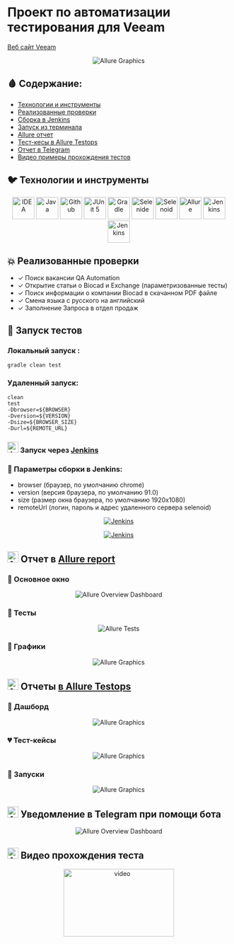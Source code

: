 # Проект по автоматизации тестирования для Veeam
<a target="_blank" href="https://www.veeam.com/ru/">Веб сайт Veeam</a>

<p align="center">
<img title="Allure Graphics" src="images/screens/Veeam.png">
</p>

## :drop_of_blood: Содержание:

- [Технологии и инструменты](#earth_africa-технологии-и-инструменты)
- [Реализованные проверки](#earth_africa-Реализованные-проверки)
- [Сборка в Jenkins](#earth_africa-Jenkins-job)
- [Запуск из терминала](#earth_africa-Запуск-тестов-из-терминала)
- [Allure отчет](#earth_africa-Allure-отчет)
- [Тест-кесы в Allure Testops](#earth_africa-Тест-кесы-в-Allure-Testops)
- [Отчет в Telegram](#earth_africa-Уведомление-в-Telegram-при-помощи-бота)
- [Видео примеры прохождения тестов](#earth_africa-Примеры-видео-о-прохождении-тестов)

## :bird: Технологии и инструменты

<p align="center">
<a href="https://www.jetbrains.com/idea/"><img src="images/logo/Idea.svg" width="50" height="50"  alt="IDEA"/></a>
<a href="https://www.java.com/"><img src="images/logo/Java.svg" width="50" height="50"  alt="Java"/></a>
<a href="https://github.com/"><img src="images/logo/GitHub.svg" width="50" height="50"  alt="Github"/></a>
<a href="https://junit.org/junit5/"><img src="images/logo/Junit5.svg" width="50" height="50"  alt="JUnit 5"/></a>
<a href="https://gradle.org/"><img src="images/logo/Gradle.svg" width="50" height="50"  alt="Gradle"/></a>
<a href="https://selenide.org/"><img src="images/logo/Selenide.svg" width="50" height="50"  alt="Selenide"/></a>
<a href="https://aerokube.com/selenoid/"><img src="images/logo/Selenoid.svg" width="50" height="50"  alt="Selenoid"/></a>
<a href="https://github.com/allure-framework/allure2"><img src="images/logo/Allure.svg" width="50" height="50"  alt="Allure"/></a>
<a href="https://www.jenkins.io/"><img src="images/logo/Jenkins.svg" width="50" height="50"  alt="Jenkins"/></a>
<a href="https://qameta.io/"><img src="images/logo/Allure_TO.svg" width="50" height="50"  alt="Jenkins"/></a>
</p>

## :boom: Реализованные проверки

- ✓ Поиск вакансии QA Automation
- ✓ Открытие статьи о Biocad и Exchange (параметризованные тесты)
- ✓ Поиск информации о компании Biocad в скачанном PDF файле
- ✓ Смена языка с русского на английский
- ✓ Заполнение Запроса в отдел продаж

## :chocolate_bar: Запуск тестов

### Локальный запуск :
```
gradle clean test
```

### Удаленный запуск:
```
clean
test
-Dbrowser=${BROWSER}
-Dversion=${VERSION}
-Dsize=${BROWSER_SIZE}
-Durl=${REMOTE_URL}
```

### <img src="images/logo/Jenkins.svg" width="25" height="25"  alt="Jenkins"/></a> Запуск через  <a target="_blank" href="https://jenkins.autotests.cloud/job/10_DikayaAV_diploma/"> Jenkins </a>

### :maple_leaf: Параметры сборки в Jenkins:

- browser (браузер, по умолчанию chrome)
- version (версия браузера, по умолчанию 91.0)
- size (размер окна браузера, по умолчанию 1920x1080)
- remoteUrl (логин, пароль и адрес удаленного сервера selenoid)

<p align="center">
<a href="https://jenkins.autotests.cloud/job/10_DikayaAV_diploma/"><img src="images/screens/Jenkins.png" alt="Jenkins"/></a>
</p>

<p align="center">
<a href="https://jenkins.autotests.cloud/job/10_DikayaAV_diploma/"><img src="images/screens/Jenkins3.png" alt="Jenkins"/></a>
</p>



## <img src="images/logo/Allure.svg" width="25" height="25"  alt="Allure"/></a> Отчет в <a target="_blank" href="https://jenkins.autotests.cloud/job/10_DikayaAV_diploma/allure/">Allure report</a>

### :lady_beetle: Основное окно

<p align="center">
<img title="Allure Overview Dashboard" src="images/screens/Allure_Report3.png">
</p>

### :cherries: Тесты

<p align="center">
<img title="Allure Tests" src="images/screens/Allure_Report4.png">
</p>

### :cut_of_meat: Графики

<p align="center">
<img title="Allure Graphics" src="images/screens/Allure_Report2.png">
</p>

## <img src="images/logo/Allure_TO.svg" width="25" height="25"  alt="Allure"/></a> Отчеты <a target="_blank" href="https://allure.autotests.cloud/project/1176/dashboards">в Allure Testops</a>

### :lobster: Дашборд
<p align="center">
<img title="Allure Graphics" src="images/screens/Allure_TO.png">
</p>

### :broken_heart: Тест-кейсы
<p align="center">
<img title="Allure Graphics" src="images/screens/Allure_TO2.png">
</p>

### :japanese_goblin: Запуски
<p align="center">
<img title="Allure Graphics" src="images/screens/Allure_TO3.png">
</p>

## <img src="images/logo/Telegram.svg" width="25" height="25"  alt="Allure"/></a> Уведомление в Telegram при помощи бота

<p align="center">
<img title="Allure Overview Dashboard" src="images/screens/Telegram.png" >
</p>


## <img src="images/logo/Selenoid.svg" width="25" height="25"  alt="Allure"/></a> Видео прохождения теста

<p align="center">
<img title="Selenoid Video" src="images/gif/test.gif" width="250" height="153"  alt="video"> 
</p>
